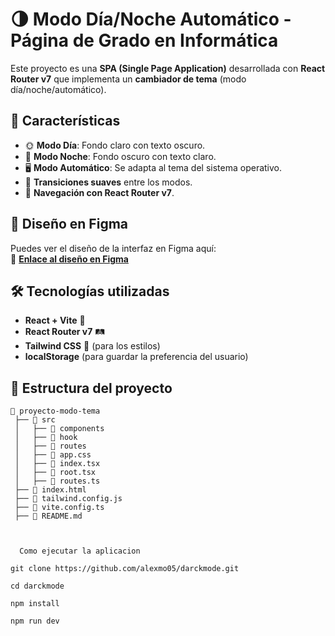 # 🌗 Modo Día/Noche Automático - Página de Grado en Informática  

Este proyecto es una **SPA (Single Page Application)** desarrollada con **React Router v7** que implementa un **cambiador de tema** (modo día/noche/automático).  

## 🚀 Características  
- 🌞 **Modo Día**: Fondo claro con texto oscuro.  
- 🌙 **Modo Noche**: Fondo oscuro con texto claro.  
- 🖥️ **Modo Automático**: Se adapta al tema del sistema operativo.  
- 🎨 **Transiciones suaves** entre los modos.  
- 🔗 **Navegación con React Router v7**.  

## 🎨 Diseño en Figma  
Puedes ver el diseño de la interfaz en Figma aquí:  
🔗 **[Enlace al diseño en Figma](https://www.figma.com/files/team/1418561946980840624/project/343550400/prueba?fuid=1418561944903726711)**  

## 🛠️ Tecnologías utilizadas  
- **React + Vite** 🚀  
- **React Router v7** 🛤️  
- **Tailwind CSS** 🎨 (para los estilos)  
- **localStorage** (para guardar la preferencia del usuario)  

## 📂 Estructura del proyecto  
```plaintext
📂 proyecto-modo-tema
 ├── 📂 src
 │   ├── 📂 components   
 │   ├── 📂 hook  
 │   ├── 📂 routes      
 │   ├── 📜 app.css     
 │   ├── 📜 index.tsx     
 │   ├── 📜 root.tsx     
 │   ├── 📜 routes.ts 
 ├── 📜 index.html      
 ├── 📜 tailwind.config.js  
 ├── 📜 vite.config.ts  
 ├── 📜 README.md       



  Como ejecutar la aplicacion

git clone https://github.com/alexmo05/darckmode.git

cd darckmode

npm install

npm run dev

